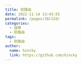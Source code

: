 ```yaml
---
title: 软路由
date: 2022-11-14 13:43:55
permalink: /pages/28c12d/
categories:
  - 运维
  - 软路由
tags:
  - 软路由
author: 
  name: hincky
  link: https://github.com/hincky
---
```

